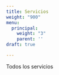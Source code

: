 ```yaml
---
title: Servicios
weight: "900"
menu:
  principal:
    weight: "3"
    parent: ''
draft: true

---
```

Todos los servicios